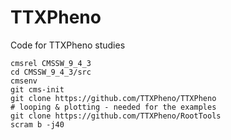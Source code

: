 # TTXPheno
Code for TTXPheno studies

```
cmsrel CMSSW_9_4_3
cd CMSSW_9_4_3/src
cmsenv
git cms-init
git clone https://github.com/TTXPheno/TTXPheno
# looping & plotting - needed for the examples
git clone https://github.com/TTXPheno/RootTools
scram b -j40
```
